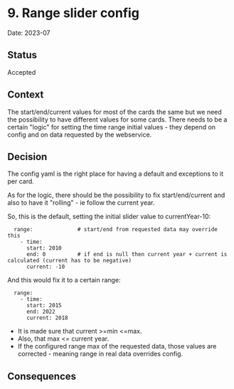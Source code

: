 # 9. Range slider config

Date: 2023-07

## Status

Accepted

## Context

The start/end/current values for most of the cards the same but we need the possibility to have different values for some cards.
There needs to be a certain "logic" for setting the time range initial values - they depend on config and on data requested by the webservice.

## Decision

The config yaml is the right place for having a default and exceptions to it per card.

As for the logic, there should be the possibility to fix start/end/current and also to have it "rolling" - ie follow the current year.

So, this is the default, setting the initial slider value to currentYear-10:

      range:              # start/end from requested data may override this
        - time:
          start: 2010
          end: 0          # if end is null then current year + current is calculated (current has to be negative)
          current: -10

And this would fix it to a certain range:

      range:
        - time:
          start: 2015
          end: 2022
          current: 2018

- It is made sure that current >=min <=max.
- Also, that max <= current year.
- If the configured range <min or >max of the requested data, those values are corrected - meaning range in real data overrides config.

## Consequences
